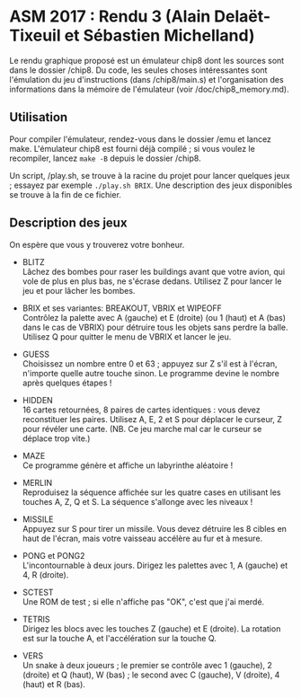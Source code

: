# ASM 2017 : Rendu 3 (Alain Delaët-Tixeuil et Sébastien Michelland)

Le rendu graphique proposé est un émulateur chip8 dont les sources sont dans
le dossier /chip8. Du code, les seules choses intéressantes sont l'émulation du
jeu d'instructions (dans /chip8/main.s) et l'organisation des informations dans
la mémoire de l'émulateur (voir /doc/chip8_memory.md).

## Utilisation

Pour compiler l'émulateur, rendez-vous dans le dossier /emu et lancez make.
L'émulateur chip8 est fourni déjà compilé ; si vous voulez le recompiler,
lancez `make -B` depuis le dossier /chip8.

Un script, /play.sh, se trouve à la racine du projet pour lancer quelques
jeux ; essayez par exemple `./play.sh BRIX`. Une description des jeux
disponibles se trouve à la fin de ce fichier.

## Description des jeux

On espère que vous y trouverez votre bonheur.

- BLITZ  
  Lâchez des bombes pour raser les buildings avant que votre avion, qui vole de
  plus en plus bas, ne s'écrase dedans. Utilisez Z pour lancer le jeu et pour
  lâcher les bombes.

- BRIX et ses variantes: BREAKOUT, VBRIX et WIPEOFF  
  Contrôlez la palette avec A (gauche) et E (droite) (ou 1 (haut) et A (bas)
  dans le cas de VBRIX) pour détruire tous les objets sans perdre la balle.
  Utilisez Q pour quitter le menu de VBRIX et lancer le jeu.

- GUESS  
  Choisissez un nombre entre 0 et 63 ; appuyez sur Z s'il est à l'écran,
  n'importe quelle autre touche sinon. Le programme devine le nombre après
  quelques étapes !

- HIDDEN  
  16 cartes retournées, 8 paires de cartes identiques : vous devez reconstituer
  les paires. Utilisez A, E, 2 et S pour déplacer le curseur, Z pour révéler
  une carte.
  (NB. Ce jeu marche mal car le curseur se déplace trop vite.)

- MAZE  
  Ce programme génère et affiche un labyrinthe aléatoire !

- MERLIN  
  Reproduisez la séquence affichée sur les quatre cases en utilisant les
  touches A, Z, Q et S. La séquence s'allonge avec les niveaux !

- MISSILE  
  Appuyez sur S pour tirer un missile. Vous devez détruire les 8 cibles en haut
  de l'écran, mais votre vaisseau accélère au fur et à mesure.

- PONG et PONG2  
  L'incontournable à deux jours. Dirigez les palettes avec 1, A (gauche) et 4,
  R (droite).

- SCTEST  
  Une ROM de test ; si elle n'affiche pas "OK", c'est que j'ai merdé.

- TETRIS  
  Dirigez les blocs avec les touches Z (gauche) et E (droite). La rotation est
  sur la touche A, et l'accélération sur la touche Q.

- VERS  
  Un snake à deux joueurs ; le premier se contrôle avec 1 (gauche), 2 (droite)
  et Q (haut), W (bas) ; le second avec C (gauche), V (droite), 4 (haut) et R
  (bas).

